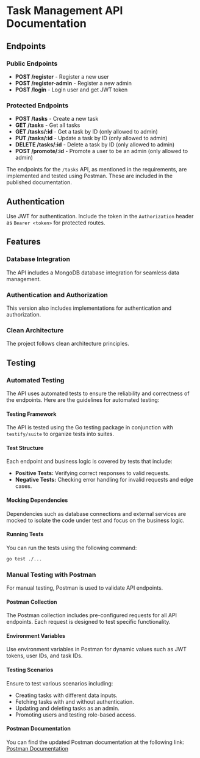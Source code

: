 # Task Management API Documentation

## Endpoints

### Public Endpoints
- **POST /register** - Register a new user
- **POST /register-admin** - Register a new admin
- **POST /login** - Login user and get JWT token

### Protected Endpoints
- **POST /tasks** - Create a new task
- **GET /tasks** - Get all tasks
- **GET /tasks/:id** - Get a task by ID (only allowed to admin)
- **PUT /tasks/:id** - Update a task by ID (only allowed to admin)
- **DELETE /tasks/:id** - Delete a task by ID (only allowed to admin)
- **POST /promote/:id** - Promote a user to be an admin (only allowed to admin)

The endpoints for the `/tasks` API, as mentioned in the requirements, are implemented and tested using Postman. These are included in the published documentation.

## Authentication
Use JWT for authentication. Include the token in the `Authorization` header as `Bearer <token>` for protected routes.

## Features

### Database Integration
The API includes a MongoDB database integration for seamless data management.

### Authentication and Authorization
This version also includes implementations for authentication and authorization.

### Clean Architecture
The project follows clean architecture principles.

## Testing

### Automated Testing
The API uses automated tests to ensure the reliability and correctness of the endpoints. Here are the guidelines for automated testing:

#### Testing Framework
The API is tested using the Go testing package in conjunction with `testify/suite` to organize tests into suites.

#### Test Structure
Each endpoint and business logic is covered by tests that include:
- **Positive Tests:** Verifying correct responses to valid requests.
- **Negative Tests:** Checking error handling for invalid requests and edge cases.

#### Mocking Dependencies
Dependencies such as database connections and external services are mocked to isolate the code under test and focus on the business logic.

#### Running Tests
You can run the tests using the following command:
```bash
go test ./... 
```

### Manual Testing with Postman
For manual testing, Postman is used to validate API endpoints.

#### Postman Collection
The Postman collection includes pre-configured requests for all API endpoints. Each request is designed to test specific functionality.

#### Environment Variables
Use environment variables in Postman for dynamic values such as JWT tokens, user IDs, and task IDs.

#### Testing Scenarios
Ensure to test various scenarios including:
- Creating tasks with different data inputs.
- Fetching tasks with and without authentication.
- Updating and deleting tasks as an admin.
- Promoting users and testing role-based access.

#### Postman Documentation
You can find the updated Postman documentation at the following link:
[Postman Documentation](https://documenter.getpostman.com/view/33710823/2sA35HWLLr)
